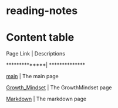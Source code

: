 # reading-notes
# Content table
Page Link     |  Descriptions

**************| **************

[main](https://sajaababneh.github.io/reading-notes/)    | The main page

[Growth_Mindset](https://github.com/SajaAbabneh/reading-notes/blob/main/Growthmindset)  | The GrowthMindset page

[Markdown](https://sajaababneh.github.io/reading-notes/Markdown/)  | The markdown page

